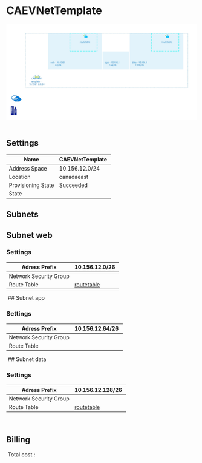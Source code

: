 # CAEVNetTemplate
![Cloudockit](../assets/84ecacc3ed9c45c6b1bde7cd60553454.jpg) 
## Settings


| Name | CAEVNetTemplate  |
| --- | --- |
| Address Space | 10.156.12.0/24  |
| Location | canadaeast  |
| Provisioning State | Succeeded  |
| State |   |


## Subnets

## Subnet web

### Settings


| Adress Prefix | 10.156.12.0/26  |
| --- | --- |
| Network Security Group |   |
| Route Table | [routetable](routetable--496314456.md)  |

 ## Subnet app

### Settings


| Adress Prefix | 10.156.12.64/26  |
| --- | --- |
| Network Security Group |   |
| Route Table |   |

 ## Subnet data

### Settings


| Adress Prefix | 10.156.12.128/26  |
| --- | --- |
| Network Security Group |   |
| Route Table | [routetable](routetable--496314456.md)  |

 
## Billing
 Total cost : 
